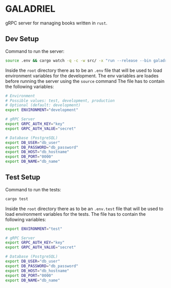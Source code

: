 # GALADRIEL

gRPC server for managing books written in `rust`.

## Dev Setup

Command to run the server:

```bash
source .env && cargo watch -q -c -w src/ -x "run --release --bin galadriel"
```

Inside the `root` directory there as to be an `.env` file that will be used to load environment variables for the development.
The env variables are loades before running the server using the `source` command
The file has to contain the following variables:

```bash
# Environment
# Possible values: test, development, production
# Optional (default: development)
export ENVIRONMENT="development"

# gRPC Server
export GRPC_AUTH_KEY="key"
export GRPC_AUTH_VALUE="secret"

# Database (PostgreSQL)
export DB_USER="db_user"
export DB_PASSWORD="db_password"
export DB_HOST="db_hostname"
export DB_PORT="0000"
export DB_NAME="db_name"
```

## Test Setup

Command to run the tests:

```bash
cargo test
```

Inside the `root` directory there as to be an `.env.test` file that will be used to load environment variables for the tests.
The file has to contain the following variables:

```bash
export ENVIRONMENT="test"

# gRPC Server
export GRPC_AUTH_KEY="key"
export GRPC_AUTH_VALUE="secret"

# Database (PostgreSQL)
export DB_USER="db_user"
export DB_PASSWORD="db_password"
export DB_HOST="db_hostname"
export DB_PORT="0000"
export DB_NAME="db_name"
```
